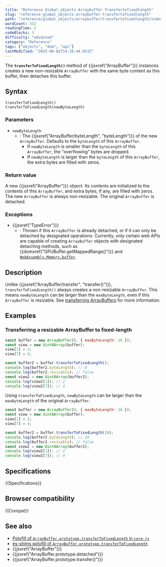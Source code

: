 ```yaml
---
title: "Reference Global_objects Arraybuffer Transfertofixedlength"
slug: "reference-global_objects-arraybuffer-transfertofixedlength"
path: "reference/global_objects/arraybuffer/transfertofixedlength/index.md"
wordCount: 332
readingTime: 2
codeBlocks: 3
difficulty: "advanced"
category: "Reference"
tags: ["objects", "dom", "api"]
lastModified: "2025-08-02T14:16:44.053Z"
---
```



The **`transferToFixedLength()`** method of {{jsxref("ArrayBuffer")}} instances creates a new non-resizable `ArrayBuffer` with the same byte content as this buffer, then detaches this buffer.

## Syntax

```js-nolint
transferToFixedLength()
transferToFixedLength(newByteLength)
```

### Parameters

- `newByteLength`
  - : The {{jsxref("ArrayBuffer/byteLength", "byteLength")}} of the new `ArrayBuffer`. Defaults to the `byteLength` of this `ArrayBuffer`.
    - If `newByteLength` is smaller than the `byteLength` of this `ArrayBuffer`, the "overflowing" bytes are dropped.
    - If `newByteLength` is larger than the `byteLength` of this `ArrayBuffer`, the extra bytes are filled with zeros.

### Return value

A new {{jsxref("ArrayBuffer")}} object. Its contents are initialized to the contents of this `ArrayBuffer`, and extra bytes, if any, are filled with zeros. The new `ArrayBuffer` is always non-resizable. The original `ArrayBuffer` is detached.

### Exceptions

- {{jsxref("TypeError")}}
  - : Thrown if this `ArrayBuffer` is already detached, or if it can only be detached by designated operations. Currently, only certain web APIs are capable of creating `ArrayBuffer` objects with designated detaching methods, such as {{domxref("GPUBuffer.getMappedRange()")}} and [`WebAssembly.Memory.buffer`](/en-US/docs/WebAssembly/Reference/JavaScript_interface/Memory/buffer).

## Description

Unlike {{jsxref("ArrayBuffer/transfer", "transfer()")}}, `transferToFixedLength()` always creates a non-resizable `ArrayBuffer`. This means `newByteLength` can be larger than the `maxByteLength`, even if this `ArrayBuffer` is resizable. See [transferring ArrayBuffers](/en-US/docs/Web/JavaScript/Reference/Global_Objects/ArrayBuffer#transferring_arraybuffers) for more information.

## Examples

### Transferring a resizable ArrayBuffer to fixed-length

```js
const buffer = new ArrayBuffer(8, { maxByteLength: 16 });
const view = new Uint8Array(buffer);
view[1] = 2;
view[7] = 4;

const buffer2 = buffer.transferToFixedLength();
console.log(buffer2.byteLength); // 8
console.log(buffer2.resizable); // false
const view2 = new Uint8Array(buffer2);
console.log(view2[1]); // 2
console.log(view2[7]); // 4
```

Using `transferToFixedLength`, `newByteLength` can be larger than the `maxByteLength` of the original `ArrayBuffer`.

```js
const buffer = new ArrayBuffer(8, { maxByteLength: 16 });
const view = new Uint8Array(buffer);
view[1] = 2;
view[7] = 4;

const buffer2 = buffer.transferToFixedLength(20);
console.log(buffer2.byteLength); // 20
console.log(buffer2.resizable); // false
const view2 = new Uint8Array(buffer2);
console.log(view2[1]); // 2
console.log(view2[7]); // 4
```

## Specifications

{{Specifications}}

## Browser compatibility

{{Compat}}

## See also

- [Polyfill of `ArrayBuffer.prototype.transferToFixedLength` in `core-js`](https://github.com/zloirock/core-js#arraybufferprototypetransfer-and-friends)
- [es-shims polyfill of `ArrayBuffer.prototype.transferToFixedLength`](https://www.npmjs.com/package/arraybuffer.prototype.transfertofixedlength)
- {{jsxref("ArrayBuffer")}}
- {{jsxref("ArrayBuffer.prototype.detached")}}
- {{jsxref("ArrayBuffer.prototype.transfer()")}}
